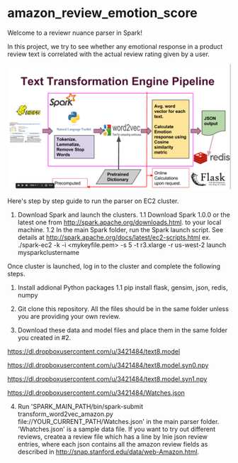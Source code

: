 amazon_review_emotion_score
===========================

Welcome to a reviewr nuance parser in Spark!

In this project, we try to see whether any emotional response in a product review text is correlated with the actual review rating given by a user.

![alt tag](https://raw.githubusercontent.com/kahye/amazon_review_emotion_score/master/pipeline.png)

Here's step by step guide to run the parser on EC2 cluster.

1. Download Spark and launch the clusters.
  1.1 Download Spark 1.0.0 or the latest one from http://spark.apache.org/downloads.html. to your local machine.
  1.2 In the main Spark folder, run the Spark launch script. See details at http://spark.apache.org/docs/latest/ec2-scripts.html
      ex. ./spark-ec2 -k <mykeyvaluepairkey> -i <mykeyfile.pem> -s 5 -t r3.xlarge -r us-west-2 launch mysparkclustername
  

Once cluster is launched, log in to the cluster and complete the following steps.


1. Install addional Python packages
  1.1 pip install flask, gensim, json, redis, numpy

2. Git clone this repository. All the files should be in the same folder unless you are providing your own review.
3. Download these data and model files and place them in the same folder you created in #2.

  https://dl.dropboxusercontent.com/u/3421484/text8.model
  
  https://dl.dropboxusercontent.com/u/3421484/text8.model.syn0.npy
  
  https://dl.dropboxusercontent.com/u/3421484/text8.model.syn1.npy
  
  https://dl.dropboxusercontent.com/u/3421484/Watches.json

4. Run 'SPARK_MAIN_PATH/bin/spark-submit transform_word2vec_amazon.py file://YOUR_CURRENT_PATH/Watches.json' in the main parser folder. 'Whatches.json' is a sample data file. If you want to try out different reviews, createa a review file which has a line by lnie json review entries, where each json contains all the amazon review fields as described in http://snap.stanford.edu/data/web-Amazon.html.
